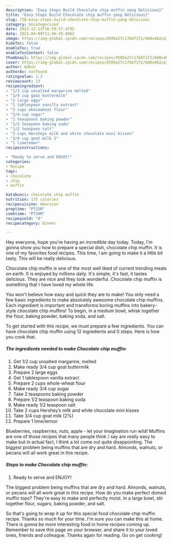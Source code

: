 ```yaml
---
description: "Easy Steps Build Chocolate chip muffin yang Delicious}"
title: "Easy Steps Build Chocolate chip muffin yang Delicious}"
slug: 778-easy-steps-build-chocolate-chip-muffin-yang-delicious
category: Uncategorized
date: 2022-12-13T16:59:17.479Z
date: 2023-04-08T11:46:39.896Z
image: https://img-global.cpcdn.com/recipes/d595e27c17b6f1f2/680x482cq70/chocolate-chip-muffin-recipe-main-photo.jpg
hideToc: false
enableToc: true
enableTocContent: false
thumbnail: https://img-global.cpcdn.com/recipes/d595e27c17b6f1f2/680x482cq70/chocolate-chip-muffin-recipe-main-photo.jpg
cover: https://img-global.cpcdn.com/recipes/d595e27c17b6f1f2/680x482cq70/chocolate-chip-muffin-recipe-main-photo.jpg
author: Admin
authorAv: notfound
ratingvalue: 3.3
reviewcount: 13
recipeingredient:
- "1/2 cup unsalted margarine melted"
- "3/4 cup goat buttermilk"
- "2 large eggs"
- "1 tablespoon vanilla extract"
- "2 cups wholewheat flour"
- "3/4 cup sugar"
- "2 teaspoons baking powder"
- "1/2 teaspoon baking soda"
- "1/2 teaspoon salt"
- "2 cups Hersheys milk and white chocolate mini kisses"
- "3/4 cup goat milk 2"
- "1 limelemon"
recipeinstructions:

- "Ready to serve and ENJOY!"
categories:
- Recipe
tags:
- chocolate
- chip
- muffin

katakunci: chocolate chip muffin 
nutrition: 175 calories
recipecuisine: American
preptime: "PT25M"
cooktime: "PT34M"
recipeyield: "4"
recipecategory: Dinner

---
```



Hey everyone, hope you're having an incredible day today. Today, I'm gonna show you how to prepare a special dish, chocolate chip muffin. It is one of my favorites food recipes. This time, I am going to make it a little bit tasty. This will be really delicious.

Chocolate chip muffin is one of the most well liked of current trending meals on earth. It is enjoyed by millions daily. It's simple, it's fast, it tastes delicious. They are nice and they look wonderful. Chocolate chip muffin is something that I have loved my whole life.

You won&#39;t believe how easy and quick they are to make! You only need a few basic ingredients to make absolutely awesome chocolate chip muffins. Each ingredient is important and transforms boring muffins into bakery-style chocolate chip muffins! To begin, in a medium bowl, whisk together the flour, baking powder, baking soda, and salt.


To get started with this recipe, we must prepare a few ingredients. You can have chocolate chip muffin using 12 ingredients and 0 steps. Here is how you cook that.

<!--inarticleads1-->

##### The ingredients needed to make Chocolate chip muffin:

1. Get 1/2 cup unsalted margarine, melted
1. Make ready 3/4 cup goat buttermilk
1. Prepare 2 large eggs
1. Get 1 tablespoon vanilla extract
1. Prepare 2 cups whole-wheat flour
1. Make ready 3/4 cup sugar
1. Take 2 teaspoons baking powder
1. Prepare 1/2 teaspoon baking soda
1. Make ready 1/2 teaspoon salt
1. Take 2 cups Hershey’s milk and white chocolate mini kisses
1. Take 3/4 cup goat milk (2%)
1. Prepare 1 lime/lemon


Blueberries, raspberries, nuts, apple - let your imagination run wild! Muffins are one of those recipes that many people think / say are really easy to make but in actual fact, I think a lot come out quite disappointing. The biggest problem being muffins that are dry and hard. Almonds, walnuts, or pecans will all work great in this recipe. 

<!--inarticleads2-->

##### Steps to make Chocolate chip muffin:


1. Ready to serve and ENJOY!

The biggest problem being muffins that are dry and hard. Almonds, walnuts, or pecans will all work great in this recipe. How do you make perfect domed muffin tops? They&#39;re easy to make and perfectly moist. In a large bowl, stir together flour, sugars, baking powder, and salt. 

So that's going to wrap it up for this special food chocolate chip muffin recipe. Thanks so much for your time. I'm sure you can make this at home. There is gonna be more interesting food in home recipes coming up. Remember to save this page on your browser, and share it to your loved ones, friends and colleague. Thanks again for reading. Go on get cooking!

